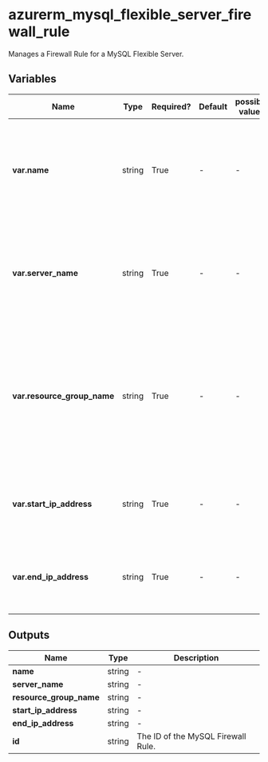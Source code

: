 # azurerm_mysql_flexible_server_firewall_rule

Manages a Firewall Rule for a MySQL Flexible Server.

## Variables

| Name | Type | Required? | Default  | possible values | Description |
| ---- | ---- | --------- | -------- | ----------- | ----------- |
| **var.name** | string | True | -  |  -  | Specifies the name of the MySQL Firewall Rule. Changing this forces a new resource to be created. | 
| **var.server_name** | string | True | -  |  -  | Specifies the name of the MySQL Flexible Server. Changing this forces a new resource to be created. | 
| **var.resource_group_name** | string | True | -  |  -  | The name of the resource group in which the MySQL Flexible Server exists. Changing this forces a new resource to be created. | 
| **var.start_ip_address** | string | True | -  |  -  | Specifies the Start IP Address associated with this Firewall Rule. | 
| **var.end_ip_address** | string | True | -  |  -  | Specifies the End IP Address associated with this Firewall Rule. | 



## Outputs

| Name | Type | Description |
| ---- | ---- | --------- | 
| **name** | string  | - | 
| **server_name** | string  | - | 
| **resource_group_name** | string  | - | 
| **start_ip_address** | string  | - | 
| **end_ip_address** | string  | - | 
| **id** | string  | The ID of the MySQL Firewall Rule. | 